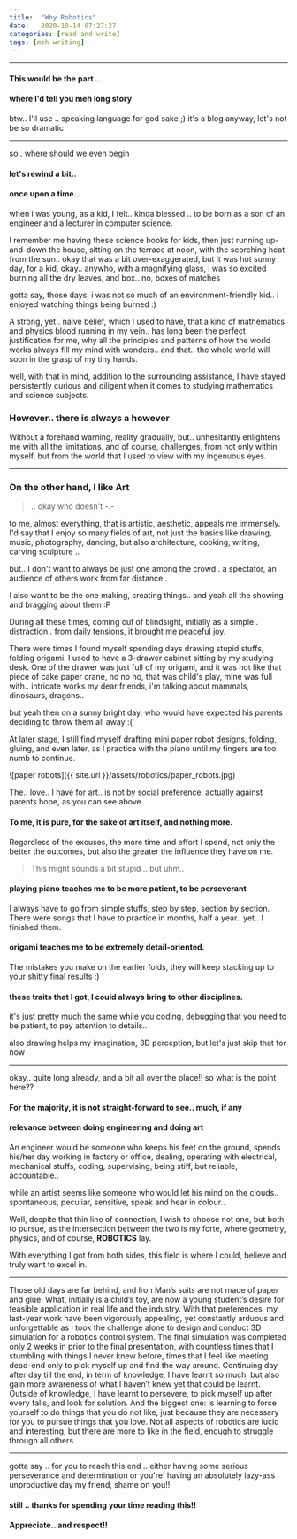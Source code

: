 ```yaml
---
title:  "Why Robotics"
date:   2020-10-14 07:27:27
categories: [read and write]
tags: [meh writing]
---
```

-------
#### This would be the part ..
#### where I'd tell you meh long story
btw.. I'll use .. speaking language for god sake ;)  it's a blog anyway, let's not be so dramatic

-------
so.. where should we even begin

#### let's rewind a bit..
#### once upon a time..
when i was young, as a kid, I felt.. kinda blessed .. to be born as a son of an engineer and a lecturer in computer science.

I remember me having these science books for kids, then just running up-and-down the house, sitting on the terrace at noon, with the scorching heat from the sun.. okay that was a bit over-exaggerated, but it was hot sunny day, for a kid, okay.. anywho, with a magnifying glass, i was so excited burning all the dry leaves, and box.. no, boxes of matches

gotta say, those days, i was not so much of an environment-friendly kid.. i enjoyed watching things being burned :)

A strong, yet.. naïve belief, which I used to have, that a kind of mathematics and physics blood running in my vein.. has long been the perfect justification for me, why all the principles and patterns of how the world works always fill my mind with wonders.. and that.. the whole world will soon in the grasp of my tiny hands.

well, with that in mind, addition to the surrounding assistance, I have stayed persistently curious and diligent when it comes to studying mathematics and science subjects.

### However.. there is always a however
Without a forehand warning, reality gradually, but.. unhesitantly  enlightens me with all the limitations, and of course, challenges, from not only within myself, but from the world that I used to view with my ingenuous eyes.

-------
### On the other hand, I like **Art**
> .. okay who doesn't  -.-

to me, almost everything, that is artistic, aesthetic, appeals me immensely. I'd say that I enjoy so many fields of art, not just the basics like drawing, music, photography, dancing, but also architecture, cooking, writing, carving sculpture ..

but.. I don't want to always be just one among the crowd.. a spectator, an audience of others work from far distance..

I also want to be the one making, creating things.. and yeah all the showing and bragging about them :P

During all these times, coming out of blindsight, initially as a simple.. distraction.. from daily tensions, it brought me peaceful joy.

There were times I found myself spending days drawing stupid stuffs, folding origami. I used to have a 3-drawer cabinet sitting by my studying desk. One of the drawer was just full of my origami, and it was not like that piece of cake paper crane, no no no, that was child's play, mine was full with.. intricate works my dear friends, i'm talking about mammals, dinosaurs, dragons..

but yeah then on a sunny bright day, who would have expected his parents deciding to throw them all away :(

At later stage, I still find myself drafting mini paper robot designs, folding, gluing, and even later, as I practice with the piano until my fingers are too numb to continue.

![paper robots]({{ site.url }}/assets/robotics/paper_robots.jpg)

The.. love.. I have for art.. is not by social preference, actually against parents hope, as you can see above.

#### To me, it is pure, for the sake of art itself, and nothing more.
Regardless of the excuses, the more time and effort I spend, not only the better the outcomes, but also the greater the influence they have on me.
>This might sounds a bit stupid .. but uhm..

#### playing piano teaches me to be more patient, to be perseverant
I always have to go from simple stuffs, step by step, section by section.
There were songs that I have to practice in months, half a year.. yet.. I finished them.

#### origami teaches me to be extremely detail-oriented.
The mistakes you make on the earlier folds, they will keep stacking up to your shitty final results :)

#### these traits that I got, I could always bring to other disciplines.
it's just pretty much the same while you coding, debugging that you need to be patient, to pay attention to details..

also drawing helps my imagination, 3D perception, but let's just skip that for now

------
  okay.. quite long already, and a bit all over the place!!
  so what is the point here??

#### For the majority, it is not straight-forward to see.. much, if any
#### relevance between doing engineering and doing art

An engineer would be someone who keeps his feet on the ground, spends his/her day working in factory or office, dealing, operating with electrical, mechanical stuffs, coding, supervising, being stiff, but reliable, accountable..

while an artist seems like someone who would let his mind on the clouds.. spontaneous, peculiar, sensitive, speak and hear in colour..

Well, despite that thin line of connection, I wish to choose not one, but both to pursue, as the intersection between the two is my forte, where geometry, physics, and of course, **ROBOTICS** lay.

With everything I got from both sides, this field is where I could, believe and truly want to excel in.

-------
Those old days are far behind, and Iron Man’s suits are not made of paper and glue. What, initially is a child’s toy, are now a young student’s desire for feasible application in real life and the industry. With that preferences, my last-year work have been vigorously appealing, yet constantly arduous and unforgettable as I took the challenge alone to design and conduct 3D simulation for a robotics control system. The final simulation was completed only 2 weeks in prior to the final presentation, with countless times that I stumbling with things I never knew before, times that I feel like meeting dead-end only to pick myself up and find the way around. Continuing day after day till the end, in term of knowledge, I have learnt so much, but also gain more awareness of what I haven’t knew yet that could be learnt. Outside of knowledge, I have learnt to persevere, to pick myself up after every falls, and look for solution. And the biggest one: is learning to force yourself to do things that you do not like, just because they are necessary for you to pursue things that you love. Not all aspects of robotics are lucid and interesting, but there are more to like in the field, enough to struggle through all others.

-------
gotta say .. for you to reach this end ..
either having some serious perseverance and determination
or you're' having an absolutely lazy-ass unproductive day my friend, shame on you!!
#### still .. thanks for spending your time reading this!!
#### Appreciate.. and respect!!
